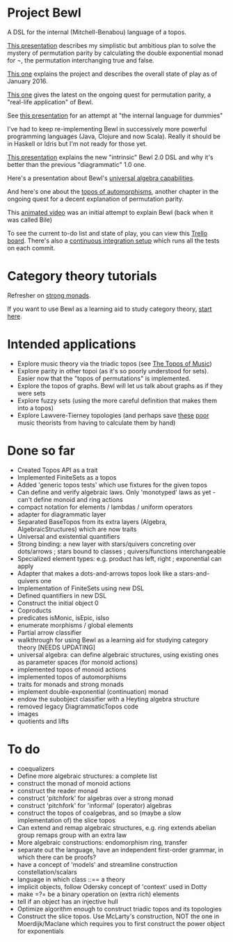 <!---
Alas, these CI badges are too flaky, commented out for now.
[![Continuous Integration](https://circleci.com/gh/fdilke/bewl/tree/master.svg?style=shield)](https://circleci.com/gh/fdilke/bewl)

[![Build Status](https://app.snap-ci.com/fdilke/bewl/branch/master/build_image)](https://app.snap-ci.com/fdilke/bewl/branch/master)
-->

# Project Bewl

A DSL for the internal (Mitchell-Benabou) language of a topos. 

[This presentation](https://github.com/fdilke/bewl/blob/master/notes/DoubleExponentialMonads.pdf) describes
my simplistic but ambitious plan to solve the mystery of permutation parity by calculating the double exponential
monad for ¬, the permutation interchanging true and false.

[This one](https://github.com/fdilke/bewl/blob/master/notes/StateOfTheBewlJan2016.pdf) explains the project and describes
the overall state of play as of January 2016.

[This one](https://github.com/fdilke/bewl/blob/master/notes/PartyingWithPermutations.pdf) gives the latest on the ongoing
quest for permutation parity, a "real-life application" of Bewl.

See [this presentation](https://www.evernote.com/shard/s141/sh/8e6b9d94-bc20-4fde-b2bf-9e844f486f76/d11244bad0729071fa00d19eaad312ce)
for an attempt at "the internal language for dummies"

I've had to keep re-implementing Bewl in successively more powerful programming languages (Java, Clojure and now Scala). 
Really it should be in Haskell or Idris but I'm not ready for those yet.

[This presentation](http://prezi.com/dwrz2mft3y-g/?utm_campaign=share&utm_medium=copy&rc=ex0share) explains the new "intrinsic" Bewl 2.0 DSL and why it's
 better than the previous "diagrammatic" 1.0 one.

Here's a presentation about Bewl's [universal algebra capabilities](https://github.com/fdilke/bewl/blob/master/notes/BewlUniversalAlgebra.pdf).

And here's one about the [topos of automorphisms](https://github.com/fdilke/bewl/blob/master/notes/ToposOfAutomorphisms.pdf), 
another chapter in the ongoing quest for a decent explanation of permutation parity.

This [animated video](http://www.youtube.com/watch/?v=nUwjGBHXKYs) was an initial attempt to explain Bewl (back when it was called Bile)

To see the current to-do list and state of play, you can view this [Trello board](https://trello.com/b/PfdnsRNl/bewl). There's also a 
[continuous integration setup](https://snap-ci.com/fdilke/bewl/branch/master) which runs all the tests on each commit.

# Category theory tutorials

Refresher on [strong monads](https://github.com/fdilke/bewl/blob/master/notes/StrongMonads.pdf).

If you want to use Bewl as a learning aid to study category theory, [start here](https://github.com/fdilke/bewl/blob/master/CommandLine.md).

# Intended applications

- Explore music theory via the triadic topos (see [The Topos of Music](http://link.springer.com/book/10.1007%2F978-3-0348-8141-8))
- Explore parity in other topoi (as it's so poorly understood for sets). Easier now that the
"topos of permutations" is implemented.
- Explore the topos of graphs. Bewl will let us talk about graphs as if they were sets
- Explore fuzzy sets (using the more careful definition that makes them into a topos)
- Explore Lawvere-Tierney topologies (and perhaps save [these](http://www.math.uchicago.edu/~may/VIGRE/VIGRE2007/REUPapers/FINALFULL/Bartlett.pdf) 
[poor](http://user.cs.tu-berlin.de/~noll/ToposOfTriads.pdf) music theorists from having to calculate them by hand)

# Done so far

- Created Topos API as a trait
- Implemented FiniteSets as a topos
- Added 'generic topos tests' which use fixtures for the given topos
- Can define and verify algebraic laws. Only 'monotyped' laws as yet - can't define monoid and ring actions 
- compact notation for elements / lambdas / uniform operators
- adapter for diagrammatic layer
- Separated BaseTopos from its extra layers (Algebra, AlgebraicStructures) which are now traits
- Universal and existential quantifiers
- Strong binding: a new layer with stars/quivers concreting over dots/arrows ; stars bound to classes ; quivers/functions interchangeable
- Specialized element types: e.g. product has left, right ; exponential can apply
- Adapter that makes a dots-and-arrows topos look like a stars-and-quivers one
- Implementation of FiniteSets using new DSL
- Defined quantifiers in new DSL
- Construct the initial object 0
- Coproducts
- predicates isMonic, isEpic, isIso
- enumerate morphisms / global elements
- Partial arrow classifier
- walkthrough for using Bewl as a learning aid for studying category theory [NEEDS UPDATING]
- universal algebra: can define algebraic structures, using existing ones as parameter spaces (for monoid actions)
- implemented topos of monoid actions
- implemented topos of automorphisms
- traits for monads and strong monads
- implement double-exponential (continuation) monad
- endow the subobject classifier with a Heyting algebra structure
- removed legacy DiagrammaticTopos code
- images
- quotients and lifts

# To do

- coequalizers
- Define more algebraic structures: a complete list
- construct the monad of monoid actions
- construct the reader monad 
- construct 'pitchfork' for algebras over a strong monad
- construct 'pitchfork' for 'informal' (operator) algebras
- construct the topos of coalgebras, and so (maybe a slow implementation of) the slice topos
- Can extend and remap algebraic structures, e.g. ring extends abelian group remaps group with an extra law
- More algebraic constructions: endomorphism ring, transfer
- separate out the language, have an independent first-order grammar, in which there can be proofs?
- have a concept of 'models' and streamline construction constellation/scalars
- language in which class ::== a theory
- implicit objects, follow Odersky concept of 'context' used in Dotty
- make =?= be a binary operation on (extra rich) elements 
- tell if an object has an injective hull
- Optimize algorithm enough to construct triadic topos and its topologies
- Construct the slice topos. Use McLarty's construction, NOT the one in Moerdijk/Maclane which
requires you to first construct the power object for exponentials
